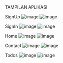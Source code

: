 TAMPILAN APLIKASI


SignUp
![image](https://github.com/user-attachments/assets/1a67bc3b-a4a0-4313-8092-7bedf9208e9f)
![image](https://github.com/user-attachments/assets/83b60da8-cbcf-4e6d-97fd-2b59250e75e6)


SignIn
![image](https://github.com/user-attachments/assets/517390a2-c908-4675-8459-41795286a6d4)
![image](https://github.com/user-attachments/assets/25027b1a-8a42-4098-ac20-01e71188b751)


Home
![image](https://github.com/user-attachments/assets/980c7f55-8b60-4866-b75d-6c44cb72efc6)
![image](https://github.com/user-attachments/assets/513b17e7-1e61-4653-9b0f-fc2e04a835a8)


Contact
![image](https://github.com/user-attachments/assets/04f963ff-f8f2-441b-a07f-935bbaef7d0b)
![image](https://github.com/user-attachments/assets/f0701e47-ef2f-4678-83df-a9dce07d552c)


Todos
![image](https://github.com/user-attachments/assets/c20c5b49-aa78-47db-93a6-5c6d4fdd209c)
![image](https://github.com/user-attachments/assets/cf0025ea-8f95-41b7-8f5f-2efe5a2ce203)
